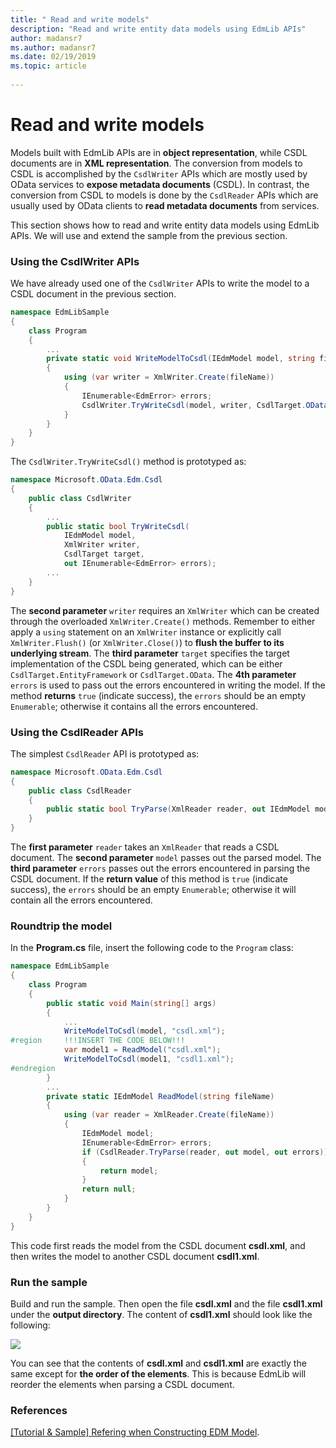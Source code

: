 ```yaml
---
title: " Read and write models"
description: "Read and write entity data models using EdmLib APIs"
author: madansr7
ms.author: madansr7
ms.date: 02/19/2019
ms.topic: article
 
---
```

# Read and write models

Models built with EdmLib APIs are in **object representation**, while CSDL documents are in **XML representation**. The conversion from models to CSDL is accomplished by the `CsdlWriter` APIs which are mostly used by OData services to **expose metadata documents** (CSDL). In contrast, the conversion from CSDL to models is done by the `CsdlReader` APIs which are usually used by OData clients to **read metadata documents** from services.

This section shows how to read and write entity data models using EdmLib APIs. We will use and extend the sample from the previous section.

### Using the CsdlWriter APIs
We have already used one of the `CsdlWriter` APIs to write the model to a CSDL document in the previous section.

```C#
namespace EdmLibSample
{
    class Program
    {
        ...
        private static void WriteModelToCsdl(IEdmModel model, string fileName)
        {
            using (var writer = XmlWriter.Create(fileName))
            {
                IEnumerable<EdmError> errors;
                CsdlWriter.TryWriteCsdl(model, writer, CsdlTarget.OData, out errors);
            }
        }
    }
}
```

The `CsdlWriter.TryWriteCsdl()` method is prototyped as:

```C#
namespace Microsoft.OData.Edm.Csdl
{
    public class CsdlWriter
    {
        ...
        public static bool TryWriteCsdl(
            IEdmModel model,
            XmlWriter writer,
            CsdlTarget target,
            out IEnumerable<EdmError> errors);
        ...
    }
}
```

The **second parameter** `writer` requires an `XmlWriter` which can be created through the overloaded `XmlWriter.Create()` methods. Remember to either apply a `using` statement on an `XmlWriter` instance or explicitly call `XmlWriter.Flush()` (or `XmlWriter.Close()`) to **flush the buffer to its underlying stream**. The **third parameter** `target` specifies the target implementation of the CSDL being generated, which can be either `CsdlTarget.EntityFramework` or `CsdlTarget.OData`. The **4th parameter** `errors` is used to pass out the errors encountered in writing the model. If the method **returns** `true` (indicate success), the `errors` should be an empty `Enumerable`; otherwise it contains all the errors encountered.

### Using the CsdlReader APIs
The simplest `CsdlReader` API is prototyped as:

```C#
namespace Microsoft.OData.Edm.Csdl
{
    public class CsdlReader
    {
        public static bool TryParse(XmlReader reader, out IEdmModel model, out IEnumerable<EdmError> errors);
    }
}
```

The **first parameter** `reader` takes an `XmlReader` that reads a CSDL document. The **second parameter** `model` passes out the parsed model. The **third parameter** `errors` passes out the errors encountered in parsing the CSDL document. If the **return value** of this method is `true` (indicate success), the `errors` should be an empty `Enumerable`; otherwise it will contain all the errors encountered.

### Roundtrip the model
In the **Program.cs** file, insert the following code to the `Program` class:

```C#
namespace EdmLibSample
{
    class Program
    {
        public static void Main(string[] args)
        {
            ...
            WriteModelToCsdl(model, "csdl.xml");
#region     !!!INSERT THE CODE BELOW!!!
            var model1 = ReadModel("csdl.xml");
            WriteModelToCsdl(model1, "csdl1.xml");
#endregion
        }
        ...
        private static IEdmModel ReadModel(string fileName)
        {
            using (var reader = XmlReader.Create(fileName))
            {
                IEdmModel model;
                IEnumerable<EdmError> errors;
                if (CsdlReader.TryParse(reader, out model, out errors))
                {
                    return model;
                }
                return null;
            }
        }
    }
}
```

This code first reads the model from the CSDL document **csdl.xml**, and then writes the model to another CSDL document **csdl1.xml**.

### Run the sample
Build and run the sample. Then open the file **csdl.xml** and the file **csdl1.xml** under the **output directory**. The content of **csdl1.xml** should look like the following:

![](/odata/assets/2015-04-17-csdl1.png)

You can see that the contents of **csdl.xml** and **csdl1.xml** are exactly the same except for **the order of the elements**. This is because EdmLib will reorder the elements when parsing a CSDL document.

### References
[[Tutorial & Sample] Refering when Constructing EDM Model](https://blogs.msdn.com/b/odatateam/archive/2014/06/30/refer-other-models-when-constructing-edm-model.aspx).
